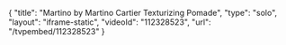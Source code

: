 {
    "title": "Martino by Martino Cartier Texturizing Pomade",
    "type": "solo",
    "layout": "iframe-static",
    "videoId": "112328523",
    "url": "\/tvpembed\/112328523"
}